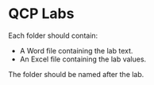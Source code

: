 # QCP Labs

Each folder should contain:
* A Word file containing the lab text.
* An Excel file containing the lab values.

The folder should be named after the lab.
